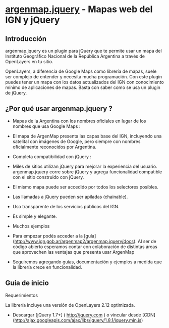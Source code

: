 [argenmap.jquery](http://www.ign.gob.ar/argenmap2/argenmap.jquery/docs) - Mapas web del IGN y 
jQuery
===================================================

Introducción
------------

argenmap.jquery es un plugin para jQuery que te permite usar un mapa del
Instituto Geográfico Nacional de la República Argentina a través de OpenLayers en tu sitio.

OpenLayers, a diferencia de Google Maps como librería de mapas, 
suele ser complejo de entender y necesita mucha programación.
Con este plugin puedes tener un mapa con los datos actualizados del IGN
con conocimiento mínimo de aplicaciones de mapas. Basta con saber como se usa un plugin de jQuery.


¿Por qué usar argenmap.jquery ?
-----------------

- Mapas de la Argentina con los nombres oficiales en lugar de los nombres que usa Google Maps : 
 - El mapa de ArgenMap presenta las capas base del IGN, incluyendo una satelital con imágenes de Google, pero siempre con nombres oficialmente reconocidos por Argentina.

- Completa compatibilidad con jQuery : 
 - Miles de sitios utilizan jQuery para mejorar la experiencia del usuario. argenmap.jquery corre sobre jQuery y agrega funcionalidad compatible con el sitio construido con jQuery.
 - El mismo mapa puede ser accedido por todos los selectores posibles.
 - Las llamadas a jQuery pueden ser apiladas (chainable).

- Uso transparente de los servicios públicos del IGN.
- Es simple y elegante.
 
- Muchos ejemplos
 - Para empezar podés acceder a la [guía] (http://www.ign.gob.ar/argenmap2/argenmap.jquery/docs). 
Al ser de 
código 
abierto esperamos contar con colaboración de distintas áreas que aprovechen las ventajas que presenta usar ArgenMap
 - Seguiremos agregando guías, documentación y ejemplos a medida que la librería crece en funcionalidad.

 
 Guía de inicio
 --------------
 
Requerimientos

La librería incluye una versión de OpenLayers 2.12 optimizada.
 - Descargar [jQuery 1.7+] ( http://jquery.com ) o vincular desde [CDN] (http://ajax.googleapis.com/ajax/libs/jquery/1.8.1/jquery.min.js)
